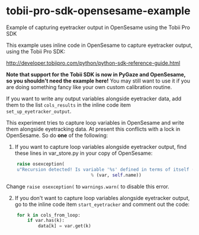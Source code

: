 # tobii-pro-sdk-opensesame-example
Example of capturing eyetracker output in OpenSesame using the Tobii Pro SDK

This example uses inline code in OpenSesame to capture eyetracker output, using the Tobii Pro SDK:

http://developer.tobiipro.com/python/python-sdk-reference-guide.html

**Note that support for the Tobii SDK is now in PyGaze and OpenSesame, so you shouldn't need the example here!** You may still want to use it if you are doing something fancy like your own custom calibration routine.

If you want to write any output variables alongside eyetracker data, add them to the list `cols_results` in the inline code item `set_up_eyetracker_output`.

This experiment tries to capture loop variables in OpenSesame and write them alongside eyetracking data. At present this conflicts with a lock in OpenSesame. So do **one** of the following:

1. If you want to capture loop variables alongside eyetracker output, find these lines in var_store.py in your copy of OpenSesame:

```python
    raise osexception(
    u"Recursion detected! Is variable '%s' defined in terms of itself (e.g., 'var = [var]') in item '%s'" \
                                % (var, self.name))
```

Change `raise osexception(` to `warnings.warn(` to disable this error.

2. If you don't want to capture loop variables alongside eyetracker output, go to the inline code item `start_eyetracker` and comment out the code:

```python
    for k in cols_from_loop:
        if var.has(k):
            data[k] = var.get(k)
```

